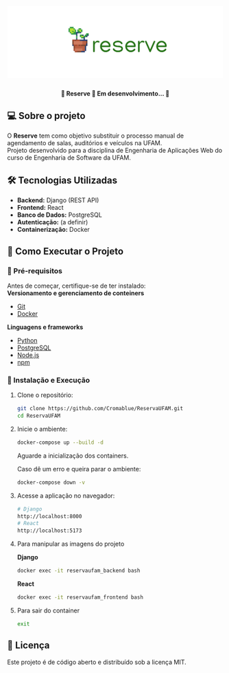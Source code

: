 <h1 align="center">
    <img src="./docs/img/banner-reserve.png" alt="Reserve" title="Reserve">
</h1>

<h4 align="center"> 
	🚧  Reserve 🌱 Em desenvolvimento...  🚧
</h4>

## 💻 Sobre o projeto
O **Reserve** tem como objetivo substituir o processo manual de agendamento de salas, auditórios e veículos na UFAM.  
Projeto desenvolvido para a disciplina de Engenharia de Aplicações Web do curso de Engenharia de Software da UFAM.

## 🛠️ Tecnologias Utilizadas  
- **Backend:** Django (REST API)  
- **Frontend:** React  
- **Banco de Dados:** PostgreSQL  
- **Autenticação:** (a definir)  
- **Containerização:** Docker  



## 🚀 Como Executar o Projeto  

### 📌 Pré-requisitos  
Antes de começar, certifique-se de ter instalado:  
**Versionamento e gerenciamento de conteiners**
   - [Git](https://git-scm.com/)  
   - [Docker](https://www.docker.com/)

**Linguagens e frameworks**
   - [Python](https://www.python.org/)  
   - [PostgreSQL](https://www.postgresql.org/)
   - [Node.js](https://nodejs.org/)  
   - [npm](https://www.npmjs.com/)  

### 🔧 Instalação e Execução  
1. Clone o repositório:  
   ```bash
   git clone https://github.com/Cromablue/ReservaUFAM.git
   cd ReservaUFAM
   ```

2. Inicie o ambiente:  
   ```bash
   docker-compose up --build -d
   ```
   Aguarde a inicialização dos containers.
   
   Caso dê um erro e queira parar o ambiente: 
   ```bash
   docker-compose down -v
   ```

3. Acesse a aplicação no navegador:  
   ```bash
   # Django
   http://localhost:8000
   # React
   http://localhost:5173
   ```
4. Para manipular as imagens do projeto
   
   **Django**
   ```bash
   docker exec -it reservaufam_backend bash
   ```

   **React**
   ```bash
   docker exec -it reservaufam_frontend bash
   ```
5. Para sair do container
   ```bash
   exit
   ```


## 📜 Licença
Este projeto é de código aberto e distribuído sob a licença MIT.
